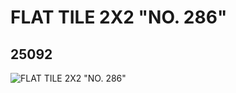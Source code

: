 # FLAT TILE 2X2 "NO. 286"
## 25092
![FLAT TILE 2X2 "NO. 286"](https://lc-www-live-s.legocdn.com/media/bricks/5/2/6137239.jpg)